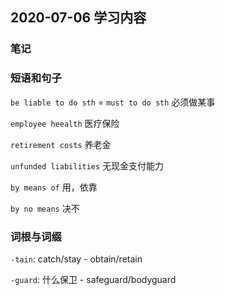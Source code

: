 ## 2020-07-06 学习内容

### 笔记


### 短语和句子
`be liable to do sth` = `must to do sth` 必须做某事

`employee heealth` 医疗保险

`retirement costs` 养老金

`unfunded liabilities` 无现金支付能力

`by means of` 用，依靠

`by no means` 决不


### 词根与词缀
`-tain`: catch/stay
    - obtain/retain

`-guard`: 什么保卫
    - safeguard/bodyguard

